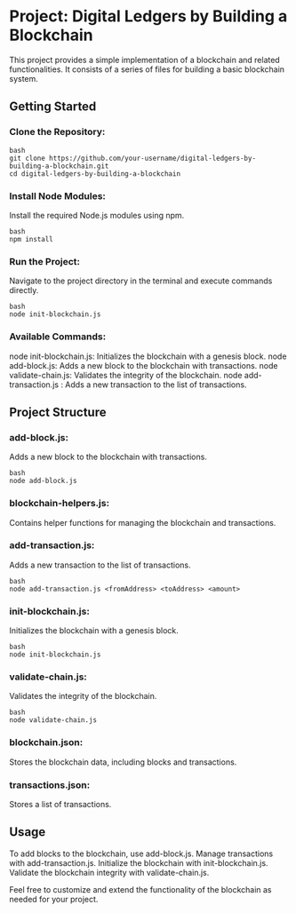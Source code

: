 # Project: Digital Ledgers by Building a Blockchain

This project provides a simple implementation of a blockchain and related functionalities. It consists of a series of files for building a basic blockchain system.

## Getting Started

### Clone the Repository:

```
bash
git clone https://github.com/your-username/digital-ledgers-by-building-a-blockchain.git
cd digital-ledgers-by-building-a-blockchain
```

### Install Node Modules:

Install the required Node.js modules using npm.
```
bash
npm install
```

### Run the Project:

Navigate to the project directory in the terminal and execute commands directly.

```
bash
node init-blockchain.js
```

### Available Commands:

node init-blockchain.js: Initializes the blockchain with a genesis block.
node add-block.js: Adds a new block to the blockchain with transactions.
node validate-chain.js: Validates the integrity of the blockchain.
node add-transaction.js <fromAddress> <toAddress> <amount>: Adds a new transaction to the list of transactions.

## Project Structure

### add-block.js:

Adds a new block to the blockchain with transactions.
```
bash
node add-block.js
```

### blockchain-helpers.js:

Contains helper functions for managing the blockchain and transactions.

### add-transaction.js:

Adds a new transaction to the list of transactions.
```
bash
node add-transaction.js <fromAddress> <toAddress> <amount>
```

### init-blockchain.js:

Initializes the blockchain with a genesis block.
```
bash
node init-blockchain.js
```

### validate-chain.js:

Validates the integrity of the blockchain.
```
bash
node validate-chain.js
```

### blockchain.json:

Stores the blockchain data, including blocks and transactions.

### transactions.json:

Stores a list of transactions.


## Usage

To add blocks to the blockchain, use add-block.js.
Manage transactions with add-transaction.js.
Initialize the blockchain with init-blockchain.js.
Validate the blockchain integrity with validate-chain.js.

Feel free to customize and extend the functionality of the blockchain as needed for your project.
